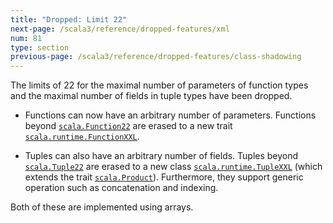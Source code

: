 ```yaml
---
title: "Dropped: Limit 22"
next-page: /scala3/reference/dropped-features/xml
num: 81
type: section
previous-page: /scala3/reference/dropped-features/class-shadowing
---
```


<!-- THIS FILE HAS BEEN GENERATED BY SCALADOC PREPROCESSOR.
    The whole process of generation the docs can be found under this README: https://github.com/lampepfl/dotty/blob/master/docs/README.md
    The source file can be found here https://github.com/lampepfl/dotty/edit/master/docs/docs/reference/dropped-features/limit22.md
    NOTE THAT ANY CHANGES TO THIS FILE WILL BE OVERRIDEN BY PREPROCESSOR.
-->

The limits of 22 for the maximal number of parameters of function types and the
maximal number of fields in tuple types have been dropped.

* Functions can now have an arbitrary number of parameters. Functions beyond
  [`scala.Function22`](https://www.scala-lang.org/api/current/scala/Function22.html) are erased to a new trait [`scala.runtime.FunctionXXL`](https://scala-lang.org/api/3.x/scala/runtime/FunctionXXL.html).

* Tuples can also have an arbitrary number of fields. Tuples beyond [`scala.Tuple22`](https://www.scala-lang.org/api/current/scala/Tuple22.html)
  are erased to a new class [`scala.runtime.TupleXXL`](https://scala-lang.org/api/3.x/scala/runtime/TupleXXL.html) (which extends the trait [`scala.Product`](https://scala-lang.org/api/3.x/scala/Product.html)). Furthermore, they support generic
  operation such as concatenation and indexing.

Both of these are implemented using arrays.
